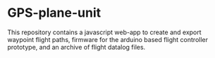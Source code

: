 # GPS-plane-unit
This repository contains a javascript web-app to create and export waypoint flight paths, firmware for the arduino based flight controller prototype, and an archive of flight datalog files.

